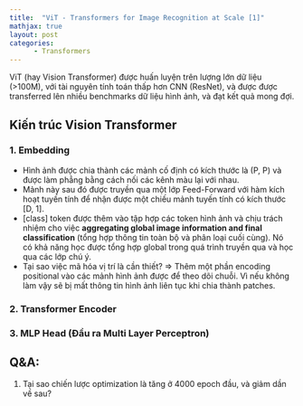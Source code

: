 ```yaml
---
title:  "ViT - Transformers for Image Recognition at Scale [1]"
mathjax: true
layout: post
categories: 
      - Transformers
---
```


ViT (hay Vision Transformer) được huấn luyện trên lượng lớn dữ liệu (>100M), với tài nguyên tính toán thấp hơn CNN (ResNet), và được được transferred lên nhiều benchmarks dữ liệu hình ảnh, và đạt kết quả mong đợi.

## Kiến trúc Vision Transformer 

### 1. Embedding 
- Hình ảnh được chia thành các mảnh cố định có kích thước là (P, P) và được làm phẳng bằng cách nối các kênh màu lại với nhau.
- Mảnh này sau đó được truyền qua một lớp Feed-Forward với hàm kích hoạt tuyến tính để nhận được một chiếu mảnh tuyến tính có kích thước [D, 1].
- [class] token được thêm vào tập hợp các token hình ảnh và chịu trách nhiệm cho việc **aggregating global image information and final classification** (tổng hợp thông tin toàn bộ và phân loại cuối cùng). Nó có khả năng học được tổng hợp global trong quá trình truyền qua và học qua các lớp chú ý.
- Tại sao việc mã hóa vị trí là cần thiết? ⇒ Thêm một phần encoding positional vào các mảnh hình ảnh được để theo dõi chuỗi. Vì nếu không làm vậy sẽ bị mất thông tin hình ảnh liên tục khi chia thành patches.
### 2. Transformer Encoder 
### 3. MLP Head (Đầu ra Multi Layer Perceptron)
## Q&A:
1. Tại sao chiến lược optimization là tăng ở 4000 epoch đầu, và giảm dần về sau?
